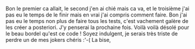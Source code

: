 Bon le premier ca allait, le second j'en ai chié mais ca va, et le troisième j'ai pas eu le temps de le finir mais en vrai j'ai compris comment faire. 
Bon j'ai pas eu le temps non plus de faire tous les tests, c'est vachement galère de les créer a posteriori. J'y penserai la prochaine fois. 
Voilà voilà désolé pour le beau bordel qu'est ce code ! 
Soyez indulgent, je serais très triste de perdre un de mes jokers chéris :'-( 
La bise, 